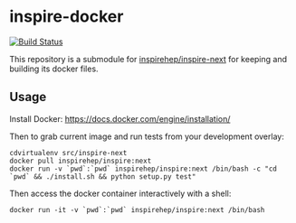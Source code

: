 # inspire-docker
[![Build Status](https://travis-ci.org/inspirehep/inspire-docker.svg?branch=master "Build Status")](https://travis-ci.org/inspirehep/inspire-docker/branches?branch=master)

This repository is a submodule for [inspirehep/inspire-next](https://www.github.com/inspirehep/inspire-next) for keeping and building its docker files.

## Usage

Install Docker: https://docs.docker.com/engine/installation/

Then to grab current image and run tests from your development overlay:

```shell
cdvirtualenv src/inspire-next
docker pull inspirehep/inspire:next
docker run -v `pwd`:`pwd` inspirehep/inspire:next /bin/bash -c "cd `pwd` && ./install.sh && python setup.py test"
```

Then access the docker container interactively with a shell:

```shell
docker run -it -v `pwd`:`pwd` inspirehep/inspire:next /bin/bash
```

